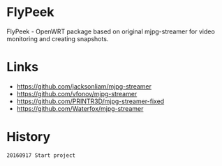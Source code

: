 FlyPeek
=======

FlyPeek - OpenWRT package based on original mjpg-streamer for video monitoring and creating snapshots.


Links
=====

* https://github.com/jacksonliam/mjpg-streamer
* https://github.com/vfonov/mjpg-streamer
* https://github.com/PRINTR3D/mjpg-streamer-fixed
* https://github.com/Waterfox/mjpg-streamer


History
=======
	
	20160917 Start project
